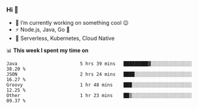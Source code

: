 ### Hi 👋

<!--
**nodejh/nodejh** is a ✨ _special_ ✨ repository because its `README.md` (this file) appears on your GitHub profile.

Here are some ideas to get you started:

- 🔭 I’m currently working on ...
- 🌱 I’m currently learning ...
- 👯 I’m looking to collaborate on ...
- 🤔 I’m looking for help with ...
- 💬 Ask me about ...
- 📫 How to reach me: ...
- 😄 Pronouns: ...
- ⚡ Fun fact: ...
-->

- 🔭 I’m currently working on something cool :wink:
- ⚡ Node.js, Java, Go :thought_balloon:
- 🤖 Serverless, Kubernetes, Cloud Native

📊 **This week I spent my time on**

<!--START_SECTION:waka-->

```text
Java                       5 hrs 39 mins   █████████▓░░░░░░░░░░░░░░░   38.20 %
JSON                       2 hrs 24 mins   ████░░░░░░░░░░░░░░░░░░░░░   16.27 %
Groovy                     1 hr 48 mins    ███░░░░░░░░░░░░░░░░░░░░░░   12.25 %
Other                      1 hr 23 mins    ██▒░░░░░░░░░░░░░░░░░░░░░░   09.37 %
```

<!--END_SECTION:waka-->


<!--
:traffic_light: **Visitors**

![visitors](https://visitor-badge.glitch.me/badge?page_id=nodejh.nodejh)
-->
